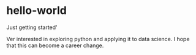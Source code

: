 # hello-world
Just getting started'

Ver interested in exploring python and applying it to data science.  I hope that this can become a career change.

